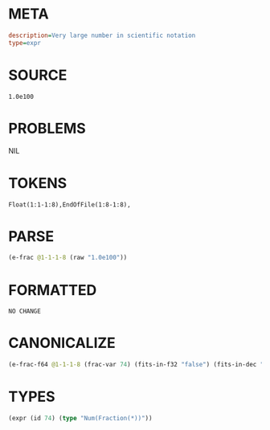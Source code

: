 # META
~~~ini
description=Very large number in scientific notation
type=expr
~~~
# SOURCE
~~~roc
1.0e100
~~~
# PROBLEMS
NIL
# TOKENS
~~~zig
Float(1:1-1:8),EndOfFile(1:8-1:8),
~~~
# PARSE
~~~clojure
(e-frac @1-1-1-8 (raw "1.0e100"))
~~~
# FORMATTED
~~~roc
NO CHANGE
~~~
# CANONICALIZE
~~~clojure
(e-frac-f64 @1-1-1-8 (frac-var 74) (fits-in-f32 "false") (fits-in-dec "false") (value "1e100") (id 74))
~~~
# TYPES
~~~clojure
(expr (id 74) (type "Num(Fraction(*))"))
~~~